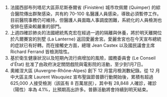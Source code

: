 1. 法國西部布列塔尼大區菲尼斯泰爾省 \(Finistère\) 城市坎佩爾 \(Quimper\) 的綜合醫院傳出群聚感染，共有約 70-100 名醫護人員感染，導致必須暫停工作。目前醫院事務仍可維持，但醫護人員面臨人事調度困難，系統化的人員檢測也安排在感染較嚴重的部門。
1. 上週四確診肺炎的法國總統馬克宏在經過一週的隔離與休養，將於明天離開位於凡爾賽宮的別墅 \(La Lanterne\) 返回愛麗舍宮。愛麗舍宮也在今天宣布總統的症狀已有好轉。而在接觸史方面，總理 Jean Castex 以及國民議會主席 Richard Ferrand 皆檢測陰性。
1. 基於衛生健康狀況以及短期內流行病增加的風險，國務委員會 \(Le Conseil d'État\) 批准了由政府決定關閉戲院與電影院的活動，至少到1月7日。
1. 奧維涅大區 \(Auvergne-Rhône-Alpes\) 創下 12 月當月檢測數紀錄。從 12 月中大區主席 Laurent Wauquiez 宣布聖誕節普篩行動開始後，累積有超過 625,000 人接受檢測（該區有 8 百萬居民），其中有 28,848 人確診，確診（陽性）率為 4.1%，比預期高出許多。普篩活動將會持續到明天結束。